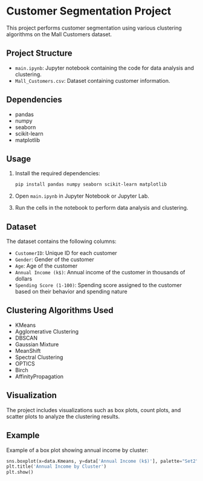 # Customer Segmentation Project

This project performs customer segmentation using various clustering algorithms on the Mall Customers dataset.

## Project Structure

- `main.ipynb`: Jupyter notebook containing the code for data analysis and clustering.
- `Mall_Customers.csv`: Dataset containing customer information.

## Dependencies

- pandas
- numpy
- seaborn
- scikit-learn
- matplotlib

## Usage

1. Install the required dependencies:
    ```sh
    pip install pandas numpy seaborn scikit-learn matplotlib
    ```

2. Open `main.ipynb` in Jupyter Notebook or Jupyter Lab.

3. Run the cells in the notebook to perform data analysis and clustering.

## Dataset

The dataset contains the following columns:
- `CustomerID`: Unique ID for each customer
- `Gender`: Gender of the customer
- `Age`: Age of the customer
- `Annual Income (k$)`: Annual income of the customer in thousands of dollars
- `Spending Score (1-100)`: Spending score assigned to the customer based on their behavior and spending nature

## Clustering Algorithms Used

- KMeans
- Agglomerative Clustering
- DBSCAN
- Gaussian Mixture
- MeanShift
- Spectral Clustering
- OPTICS
- Birch
- AffinityPropagation

## Visualization

The project includes visualizations such as box plots, count plots, and scatter plots to analyze the clustering results.

## Example

Example of a box plot showing annual income by cluster:
```python
sns.boxplot(x=data.Kmeans, y=data['Annual Income (k$)'], palette="Set2")
plt.title('Annual Income by Cluster')
plt.show()
